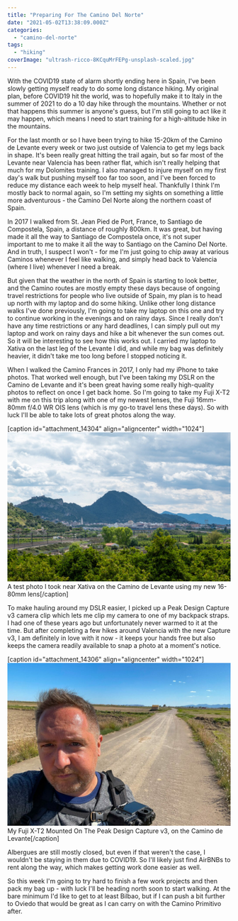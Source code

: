 ```yaml
---
title: "Preparing For The Camino Del Norte"
date: "2021-05-02T13:38:09.000Z"
categories: 
  - "camino-del-norte"
tags: 
  - "hiking"
coverImage: "ultrash-ricco-8KCquMrFEPg-unsplash-scaled.jpg"
---
```


With the COVID19 state of alarm shortly ending here in Spain, I've been slowly getting myself ready to do some long distance hiking. My original plan, before COVID19 hit the world, was to hopefully make it to Italy in the summer of 2021 to do a 10 day hike through the mountains. Whether or not that happens this summer is anyone's guess, but I'm still going to act like it may happen, which means I need to start training for a high-altitude hike in the mountains.

For the last month or so I have been trying to hike 15-20km of the Camino de Levante every week or two just outside of Valencia to get my legs back in shape. It's been really great hitting the trail again, but so far most of the Levante near Valencia has been rather flat, which isn't really helping that much for my Dolomites training. I also managed to injure myself on my first day's walk but pushing myself too far too soon, and I've been forced to reduce my distance each week to help myself heal. Thankfully I think I'm mostly back to normal again, so I'm setting my sights on something a little more adventurous - the Camino Del Norte along the northern coast of Spain.

In 2017 I walked from St. Jean Pied de Port, France, to Santiago de Compostela, Spain, a distance of roughly 800km. It was great, but having made it all the way to Santiago de Compostela once, it's not super important to me to make it all the way to Santiago on the Camino Del Norte. And in truth, I suspect I won't - for me I'm just going to chip away at various Caminos whenever I feel like walking, and simply head back to Valencia (where I live) whenever I need a break.

But given that the weather in the north of Spain is starting to look better, and the Camino routes are mostly empty these days because of ongoing travel restrictions for people who live outside of Spain, my plan is to head up north with my laptop and do some hiking. Unlike other long distance walks I've done previously, I'm going to take my laptop on this one and try to continue working in the evenings and on rainy days. Since I really don't have any time restrictions or any hard deadlines, I can simply pull out my laptop and work on rainy days and hike a bit whenever the sun comes out. So it will be interesting to see how this works out. I carried my laptop to Xativa on the last leg of the Levante I did, and while my bag was definitely heavier, it didn't take me too long before I stopped noticing it.

When I walked the Camino Frances in 2017, I only had my iPhone to take photos. That worked well enough, but I've been taking my DSLR on the Camino de Levante and it's been great having some really high-quality photos to reflect on once I get back home. So I'm going to take my Fuji X-T2 with me on this trip along with one of my newest lenses, the Fuji 16mm-80mm f/4.0 WR OIS lens (which is my go-to travel lens these days). So with luck I'll be able to take lots of great photos along the way.

\[caption id="attachment\_14304" align="aligncenter" width="1024"\]![](images/DSCF0348-1024x682.jpg) A test photo I took near Xativa on the Camino de Levante using my new 16-80mm lens\[/caption\]

To make hauling around my DSLR easier, I picked up a Peak Design Capture v3 camera clip which lets me clip my camera to one of my backpack straps. I had one of these years ago but unfortunately never warmed to it at the time. But after completing a few hikes around Valencia with the new Capture v3, I am definitely in love with it now - it keeps your hands free but also keeps the camera readily available to snap a photo at a moment's notice.

\[caption id="attachment\_14306" align="aligncenter" width="1024"\]![New Camera Clip](images/160570463_10165073205130637_4977688958797001859_n-1024x746.jpg) My Fuji X-T2 Mounted On The Peak Design Capture v3, on the Camino de Levante\[/caption\]

Albergues are still mostly closed, but even if that weren't the case, I wouldn't be staying in them due to COVID19. So I'll likely just find AirBNBs to rent along the way, which makes getting work done easier as well.

So this week I'm going to try hard to finish a few work projects and then pack my bag up - with luck I'll be heading north soon to start walking. At the bare minimum I'd like to get to at least Bilbao, but if I can push a bit further to Oviedo that would be great as I can carry on with the Camino Primitivo after.
